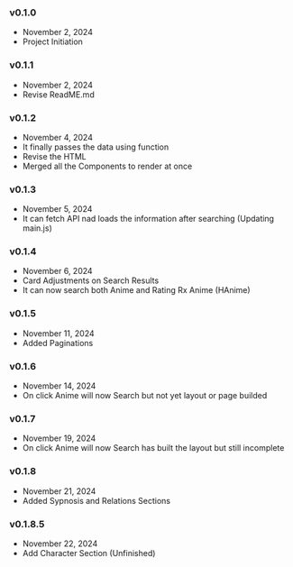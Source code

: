 ### v0.1.0
- November 2, 2024
- Project Initiation

### v0.1.1
- November 2, 2024
- Revise ReadME.md

### v0.1.2
- November 4, 2024
- It finally passes the data using function
- Revise the HTML
- Merged all the Components to render at once

### v0.1.3
- November 5, 2024
- It can fetch API nad loads the information after searching (Updating main.js)

### v0.1.4
- November 6, 2024
- Card Adjustments on Search Results
- It can now search both Anime and Rating Rx Anime (HAnime)

### v0.1.5
- November 11, 2024
- Added Paginations

### v0.1.6
- November 14, 2024
- On click Anime will now Search but not yet layout or page builded

### v0.1.7
- November 19, 2024
- On click Anime will now Search has built the layout but still incomplete

### v0.1.8
- November 21, 2024
- Added Sypnosis and Relations Sections

### v0.1.8.5
- November 22, 2024
- Add Character Section (Unfinished)